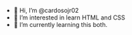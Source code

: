 - 👋 Hi, I’m @cardosojr02
- 👀 I’m interested in learn HTML and CSS
- 🌱 I’m currently learning  this both.
